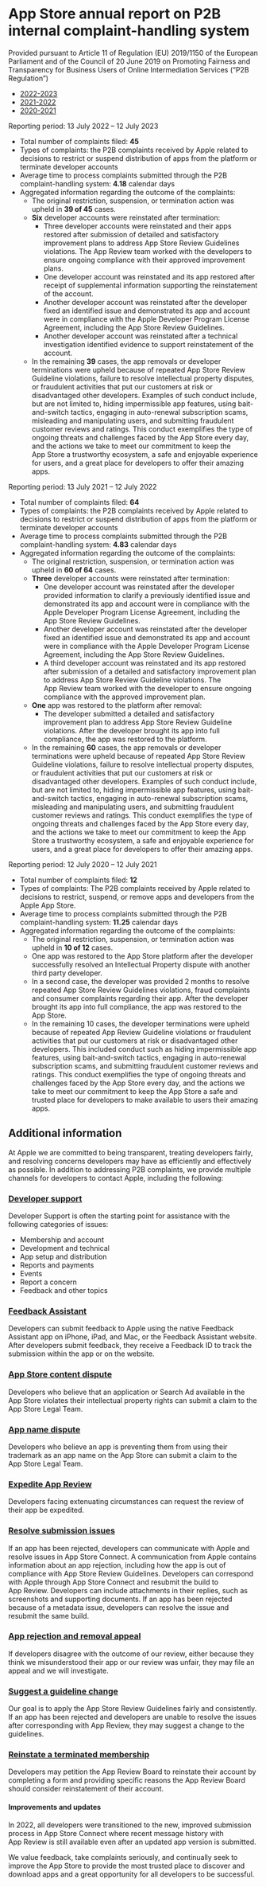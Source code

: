 App Store annual report on P2B internal complaint-handling system
=================================================================

Provided pursuant to Article 11 of Regulation (EU) 2019/1150 of the European Parliament and of the Council of 20 June 2019 on Promoting Fairness and Transparency for Business Users of Online Intermediation Services (“P2B Regulation”)

* [2022-2023](#current)
* [2021-2022](#current)
* [2020-2021](#current)

Reporting period: 13 July 2022 – 12 July 2023

* Total number of complaints filed: **45**
* Types of complaints: the P2B complaints received by Apple related to decisions to restrict or suspend distribution of apps from the platform or terminate developer accounts
* Average time to process complaints submitted through the P2B complaint-handling system: **4.18** calendar days
* Aggregated information regarding the outcome of the complaints:
    * The original restriction, suspension, or termination action was upheld in **39 of 45** cases.
    * **Six** developer accounts were reinstated after termination:
        * Three developer accounts were reinstated and their apps restored after submission of detailed and satisfactory improvement plans to address App Store Review Guidelines violations. The App Review team worked with the developers to ensure ongoing compliance with their approved improvement plans.
        * One developer account was reinstated and its app restored after receipt of supplemental information supporting the reinstatement of the account.
        * Another developer account was reinstated after the developer fixed an identified issue and demonstrated its app and account were in compliance with the Apple Developer Program License Agreement, including the App Store Review Guidelines.
        * Another developer account was reinstated after a technical investigation identified evidence to support reinstatement of the account.
    * In the remaining **39** cases, the app removals or developer terminations were upheld because of repeated App Store Review Guideline violations, failure to resolve intellectual property disputes, or fraudulent activities that put our customers at risk or disadvantaged other developers. Examples of such conduct include, but are not limited to, hiding impermissible app features, using bait-and-switch tactics, engaging in auto-renewal subscription scams, misleading and manipulating users, and submitting fraudulent customer reviews and ratings. This conduct exemplifies the type of ongoing threats and challenges faced by the App Store every day, and the actions we take to meet our commitment to keep the App Store a trustworthy ecosystem, a safe and enjoyable experience for users, and a great place for developers to offer their amazing apps.

Reporting period: 13 July 2021 – 12 July 2022

* Total number of complaints filed: **64**
* Types of complaints: the P2B complaints received by Apple related to decisions to restrict or suspend distribution of apps from the platform or terminate developer accounts
* Average time to process complaints submitted through the P2B complaint-handling system: **4.83** calendar days
* Aggregated information regarding the outcome of the complaints:
    * The original restriction, suspension, or termination action was upheld in **60 of 64** cases.
    * **Three** developer accounts were reinstated after termination:
        * One developer account was reinstated after the developer provided information to clarify a previously identified issue and demonstrated its app and account were in compliance with the Apple Developer Program License Agreement, including the App Store Review Guidelines.
        * Another developer account was reinstated after the developer fixed an identified issue and demonstrated its app and account were in compliance with the Apple Developer Program License Agreement, including the App Store Review Guidelines.
        * A third developer account was reinstated and its app restored after submission of a detailed and satisfactory improvement plan to address App Store Review Guideline violations. The App Review team worked with the developer to ensure ongoing compliance with the approved improvement plan.
    * **One** app was restored to the platform after removal:
        * The developer submitted a detailed and satisfactory improvement plan to address App Store Review Guideline violations. After the developer brought its app into full compliance, the app was restored to the platform.
    * In the remaining **60** cases, the app removals or developer terminations were upheld because of repeated App Store Review Guideline violations, failure to resolve intellectual property disputes, or fraudulent activities that put our customers at risk or disadvantaged other developers. Examples of such conduct include, but are not limited to, hiding impermissible app features, using bait-and-switch tactics, engaging in auto-renewal subscription scams, misleading and manipulating users, and submitting fraudulent customer reviews and ratings. This conduct exemplifies the type of ongoing threats and challenges faced by the App Store every day, and the actions we take to meet our commitment to keep the App Store a trustworthy ecosystem, a safe and enjoyable experience for users, and a great place for developers to offer their amazing apps.

Reporting period: 12 July 2020 – 12 July 2021

* Total number of complaints filed: **12**
* Types of complaints: The P2B complaints received by Apple related to decisions to restrict, suspend, or remove apps and developers from the Apple App Store.
* Average time to process complaints submitted through the P2B complaint-handling system: **11.25** calendar days
* Aggregated information regarding the outcome of the complaints:
    * The original restriction, suspension, or termination action was upheld in **10 of 12** cases.
    * One app was restored to the App Store platform after the developer successfully resolved an Intellectual Property dispute with another third party developer.
    * In a second case, the developer was provided 2 months to resolve repeated App Store Review Guidelines violations, fraud complaints and consumer complaints regarding their app. After the developer brought its app into full compliance, the app was restored to the App Store.
    * In the remaining 10 cases, the developer terminations were upheld because of repeated App Review Guideline violations or fraudulent activities that put our customers at risk or disadvantaged other developers. This included conduct such as hiding impermissible app features, using bait-and-switch tactics, engaging in auto-renewal subscription scams, and submitting fraudulent customer reviews and ratings. This conduct exemplifies the type of ongoing threats and challenges faced by the App Store every day, and the actions we take to meet our commitment to keep the App Store a safe and trusted place for developers to make available to users their amazing apps.

Additional information
----------------------

At Apple we are committed to being transparent, treating developers fairly, and resolving concerns developers may have as efficiently and effectively as possible. In addition to addressing P2B complaints, we provide multiple channels for developers to contact Apple, including the following:

### [Developer support](https://developer.apple.com/contact/)

Developer Support is often the starting point for assistance with the following categories of issues:

* Membership and account
* Development and technical
* App setup and distribution
* Reports and payments
* Events
* Report a concern
* Feedback and other topics

### [Feedback Assistant](https://developer.apple.com/bug-reporting/)

Developers can submit feedback to Apple using the native Feedback Assistant app on iPhone, iPad, and Mac, or the Feedback Assistant website. After developers submit feedback, they receive a Feedback ID to track the submission within the app or on the website.

### [App Store content dispute](https://www.apple.com/legal/internet-services/itunes/appstorenotices/#)

Developers who believe that an application or Search Ad available in the App Store violates their intellectual property rights can submit a claim to the App Store Legal Team.

### [App name dispute](https://www.apple.com/legal/internet-services/itunes/appnamenotices/)

Developers who believe an app is preventing them from using their trademark as an app name on the App Store can submit a claim to the App Store Legal Team.

### [Expedite App Review](https://developer.apple.com/contact/app-store/?topic=expedite)

Developers facing extenuating circumstances can request the review of their app be expedited.

### [Resolve submission issues](https://developer.apple.com/help/app-store-connect/manage-submissions-to-app-review/reply-to-app-review-messages/)

If an app has been rejected, developers can communicate with Apple and resolve issues in App Store Connect. A communication from Apple contains information about an app rejection, including how the app is out of compliance with App Store Review Guidelines. Developers can correspond with Apple through App Store Connect and resubmit the build to App Review. Developers can include attachments in their replies, such as screenshots and supporting documents. If an app has been rejected because of a metadata issue, developers can resolve the issue and resubmit the same build.

### [App rejection and removal appeal](https://developer.apple.com/contact/app-store/?topic=appeal)

If developers disagree with the outcome of our review, either because they think we misunderstood their app or our review was unfair, they may file an appeal and we will investigate.

### [Suggest a guideline change](https://developer.apple.com/contact/app-store/?topic=guideline)

Our goal is to apply the App Store Review Guidelines fairly and consistently. If an app has been rejected and developers are unable to resolve the issues after corresponding with App Review, they may suggest a change to the guidelines.

### [Reinstate a terminated membership](https://developer.apple.com/contact/app-store/)

Developers may petition the App Review Board to reinstate their account by completing a form and providing specific reasons the App Review Board should consider reinstatement of their account.

#### Improvements and updates

In 2022, all developers were transitioned to the new, improved submission process in App Store Connect where recent message history with App Review is still available even after an updated app version is submitted.

We value feedback, take complaints seriously, and continually seek to improve the App Store to provide the most trusted place to discover and download apps and a great opportunity for all developers to be successful.